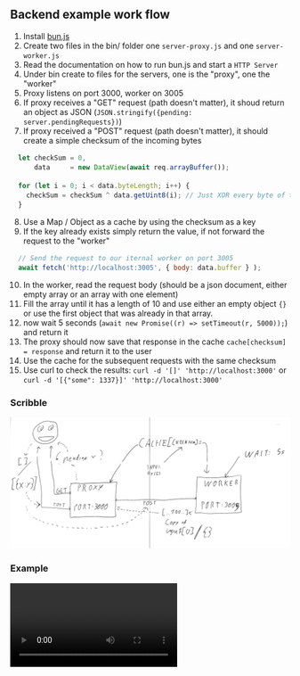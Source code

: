 ## Backend example work flow

1. Install [bun.js](https://github.com/oven-sh/bun)
2. Create two files in the bin/ folder one `server-proxy.js` and one `server-worker.js`
3. Read the documentation on how to run bun.js and start a `HTTP Server`
4. Under bin create to files for the servers, one is the "proxy", one the "worker"
5. Proxy listens on port 3000, worker on 3005
6. If proxy receives a "GET" request (path doesn't matter), it shoud return an object as JSON (`JSON.stringify({pending: server.pendingRequests})`)
7. If proxy received a "POST" request (path doesn't matter), it should create a simple checksum of the incoming bytes

```javascript
  let checkSum = 0, 
      data     = new DataView(await req.arrayBuffer());

  for (let i = 0; i < data.byteLength; i++) {
    checkSum = checkSum ^ data.getUint8(i); // Just XOR every byte of the input with the checksum
  }

```

8. Use a Map / Object as a cache by using the checksum as a key
9. If the key already exists simply return the value, if not forward the request to the "worker"

```javascript
  // Send the request to our iternal worker on port 3005
  await fetch('http://localhost:3005', { body: data.buffer } );
```

10. In the worker, read the request body (should be a json document, either empty array or an array with one element)
11. Fill the array until it has a length of 10 and use either an empty object `{}` or use the first object that was already in that array.
12. now wait 5 seconds (`await new Promise((r) => setTimeout(r, 5000));`) and return it
13. The proxy should now save that response in the cache `cache[checksum] = response` and return it to the user
14. Use the cache for the subsequent requests with the same checksum
14. Use curl to check the results: `curl -d '[]' 'http://localhost:3000'` or `curl -d '[{"some": 1337}]' 'http://localhost:3000'`

### Scribble
![example](doc/task.jpg)

### Example
![example](doc/task.mp4)
